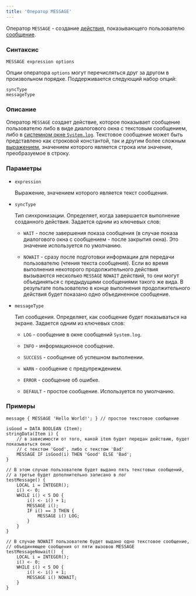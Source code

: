 ```yaml
---
title: 'Оператор MESSAGE'
---
```


Оператор `MESSAGE` - создание [действия](Actions.md), показывающего пользователю [сообщение](Show_message_MESSAGE_ASK.md).

### Синтаксис

```
MESSAGE expression options
```

Опции оператора `options` могут перечисляться друг за другом в произвольном порядке. Поддерживается следующий набор опций:

```
syncType
messageType
```

### Описание

Оператор `MESSAGE` создает действие, которое показывает сообщение пользователю либо в виде диалогового окна с текстовым сообщением, либо в [системном окне `System.log`](Navigator_design.md#systemwindows). Текстовое сообщение может быть представлено как строковой константой, так и другим более сложным [выражением](Expression.md), значением которого является строка или значение, преобразуемое в строку.

### Параметры

- `expression`

    Выражение, значением которого является текст сообщения.

- `syncType`

    Тип синхронизации. Определяет, когда завершается выполнение созданного действия. Задается одним из ключевых слов:

    - `WAIT` - после завершения показа сообщения (в случае показа диалогового окна с сообщением - после закрытия окна). Это значение используется по умолчанию.
  
    - `NOWAIT` - сразу после подготовки информации для передачи пользователю (чтения текста сообщения). Если во время выполнения некоторого продолжительного действия вызываются несколько `MESSAGE` `NOWAIT` действий, то они могут объединяться с предыдущими сообщениями такого же вида. В результате пользователю в конце выполнения продолжительного действия будет показано одно объединенное сообщение.

- `messageType`

    Тип сообщения. Определяет, как сообщение будет показываться на экране. Задается одним из ключевых слов:

    - `LOG` - сообщение в окне сообщений `System.log`.
  
    - `INFO` - информационное сообщение.
	
	- `SUCCESS` - сообщение об успешном выполнении.
	
	- `WARN` - сообщение с предупреждением.
	
	- `ERROR` - сообщение об ошибке.

	- `DEFAULT` - простое сообщение. Используется по умолчанию.	

### Примеры

```lsf
message { MESSAGE 'Hello World!'; } // простое текстовое сообщение

isGood = DATA BOOLEAN (Item);
stringData(Item i) {
    // в зависимости от того, какой item будет передан действию, будет показываться окно
    // с текстом 'Good', либо с текстом 'Bad'
    MESSAGE IF isGood(i) THEN 'Good' ELSE 'Bad';   
}

// В этом случае пользователю будет выдано пять текстовых сообщений, 
// а третье будет дополнительно записано в лог
testMessage() {                    
    LOCAL i = INTEGER();
    i() <- 0;
    WHILE i() < 5 DO {
        i() <- i() + 1;
        MESSAGE i();
        IF i() == 3 THEN {
            MESSAGE i() LOG;
        }   
    }
}

// В случае NOWAIT пользователю будет выдано одно текстовое сообщение, 
// объединяющее сообщения от пяти вызовов MESSAGE
testMessageNowait()  {              
    LOCAL i = INTEGER();
    i() <- 0;
    WHILE i() < 5 DO {
        i() <- i() + 1;
        MESSAGE i() NOWAIT;
    }
}
```
